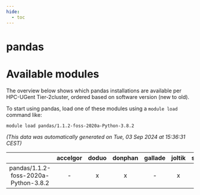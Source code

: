 ```yaml
---
hide:
  - toc
---
```


pandas
======

# Available modules


The overview below shows which pandas installations are available per HPC-UGent Tier-2cluster, ordered based on software version (new to old).

To start using pandas, load one of these modules using a `module load` command like:

```shell
module load pandas/1.1.2-foss-2020a-Python-3.8.2
```

*(This data was automatically generated on Tue, 03 Sep 2024 at 15:36:31 CEST)*  

| |accelgor|doduo|donphan|gallade|joltik|shinx|skitty|
| :---: | :---: | :---: | :---: | :---: | :---: | :---: | :---: |
|pandas/1.1.2-foss-2020a-Python-3.8.2|-|x|x|-|x|-|x|

